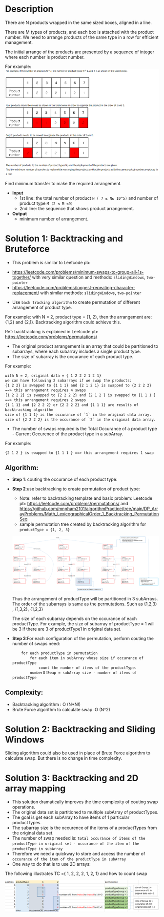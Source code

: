 # Description
There are N products wrapped in the same sized boxes, aligned in a line.

There are M types of products, and each box is attached with the product number. We need to arrange products of the same type in a row for efficient management.

The initial arrange of the products are presented by a sequence of integer where each number is product number.

For example: ![image info](./1.png)

Find minimum transfer to make the required arrangement.

* **Input**
    - 1st line: the total number of product `N ( 7 ≤ N≤ 10^5)` and number of product type `M (2 ≤ M ≤9)`
    - 2nd line: the sequence that shows product arrangement.
* **Output**
    - minimum number of arrangement.

# Solution 1: Backtracking and Bruteforce
* This problem is similar to Leetcode pb:
- https://leetcode.com/problems/minimum-swaps-to-group-all-1s-together/ with very similar question and methods: `slidingWindows`, `two-pointer`
- https://leetcode.com/problems/longest-repeating-character-replacement/ with similar methods: `slidingWindows`, `two-pointer`
* Use `back tracking algorithm` to create permutation of different arrangement of product type.

For example: with N = 2, product type = {1, 2}, then the arrangement are: {1,2} and {2,1}. Backtracking algorithm could achieve this.

Ref: backtracking is explained in Leetcode pb: https://leetcode.com/problems/permutations/

* The original product arrangement is an array that could be partitioned to subarrays, where each subarray includes a single product type.
* The size of subarray is the occurance of each product type.

For example:
```
with N = 2, original data = { 1 2 2 2 1 2 1}
we can have following 2 subarrays if we swap the products:
{1 2 2} is swapped to {1 1 1} and {2 1 2 1} is swapped to {2 2 2 2} ==> this arrangement requires 4 swaps
{1 2 2 2} is swapped to {2 2 2 2} and {2 1 2 } is swapped to {1 1 1 } ==> this arrangement requires 2 swaps
{1 1 1} and {2 2 2 2} or {2 2 2 2} and {1 1 1} are results of backtracking algorithm
size of {1 1 1} is the occurance of `1` in the original data array.
size of {2 2 2 2} is the occurance of `2` in the original data array.
```
* The number of swaps required is the Total Occurance of a product type - Current Occurence of the product type in a subArray.

For example:
```
{2 1 2 } is swapped to {1 1 1 } ==> this arrangement requires 1 swap
```
## Algorithm:
* **Step 1**: couting the occurance of each product type:
* **Step 2**:use backtracking to create permutation of product type:
    - Note: refer to backtracking template and basic problem: Leetcode pb: https://leetcode.com/problems/permutations/ and https://github.com/mnpham2101/algorithmPractice/tree/main/DP_ArrayProblems/Math_LexicographicalOrder_1_Backtracking_PermutationSeq
    - sample permutation tree created by backtracking algorithm for `productType = {1, 2, 3}`

    ![image info](./2.png)

    Thus the arrangement of productType will be partitioned in 3 subArrays. The order of the subarrays is same as the permutations. Such as {1,2,3} , {1,3,2}, {1,2,3}

    The size of each subarray depends on the occurance of each productType. For example, the size of subarray of productType = 1 will be 3 if there are 3 of productType1 in original data set.

* **Step 3**:For each configuration of the permutation, perform couting the number of swaps need:
    ```
        for each productType in permutation
            for each item in subArray whose size if occurance of productType
                count the number of items of the productType.
            numberOfSwap = subArray size - number of items of productType
    ```
## Complexity:
- Backtracking algorithm : O (N*N!)
- Brute Force algorithm to calculate swap: O (N^2)

# Solution 2: Backtracking and Sliding Windows
Sliding algorithm could also be used in place of Brute Force algorithm to calculate swap. But there is no change in time complexity.

# Solution 3: Backtracking and 2D array mapping
* This solution dramatically improves the time complexity of couting swap operations.
* The original data set is partitioned to multiple subArray of productTypes.
* The goal is get each subArray to have items of 1 particular productTypes.
* The subarray size is the occurence of the items of a productTypes from the original data set.
* The number of swap needed is:
`total occurance of items of the productType in original set - occurance of the item of the productType in subArray`
* Therefore we need a quickway to store and access the number of `occurance of the item of the productType in subArray`
* One way to do that is to use 2D arrays:

The following illustrates TC ={ 1, 2, 2, 2, 1, 2, 1} and how to count swap

 ![image info](./3.png)